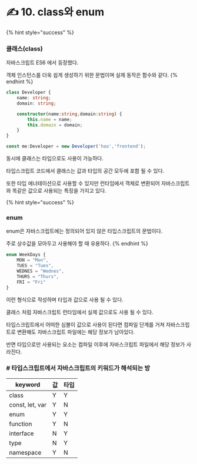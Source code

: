 # ✍ 10. class와 enum

{% hint style="success" %}
### 클래스(class)

자바스크립트 ES6 에서 등장했다.

객체 인스턴스를 더욱 쉽게 생성하기 위한 문법이며 실제 동작은 함수와 같다.
{% endhint %}

```typescript
class Developer {
    name: string;
    domain: string;

    constructor(name:string,domain:string) {
        this.name = name;
        this.domain = domain;
    }
}

const me:Developer = new Developer('hoo','frontend');
```

동시에 클래스는 타입으로도 사용이 가능하다.

타입스크립트 코드에서 클래스는 값과 타입의 공간 모두에 포함 될 수 있다.

또한 타입 에너테이션으로 사용할 수 있지만 런타임에서 객체로 변환되어 자바스크립트와 똑같은 값으로 사용되는 특징을 가지고 있다.



{% hint style="success" %}
### enum

enum은 자바스크립트에는 정의되어 있지 않은 타입스크립트의 문법이다.

주로 상수값을 모아두고 사용해야 할 때 유용하다.
{% endhint %}

```typescript
enum WeekDays {
    MON = "Mon",
    TUES = "Tues",
    WEDNES = "Wednes",
    THURS = "Thurs",
    FRI = "Fri"
}
```

이런 형식으로 작성하며 타입과 값으로 사용 될 수 있다.

클래스 처럼 자바스크립트 런타임에서 실제 값으로도 사용 될 수 있다.



타입스크립트에서 어떠한 심볼이 값으로 사용이 된다면 컴파일 단계를 거쳐 자바스크립트로 변환해도 자바스크립트 파일에는 해당 정보가 남아있다.

반면 타입으로만 사용되는 요소는 컴파일 이후에 자바스크립트 파일에서 해당 정보가 사라진다.



### # 타입스크립트에서 자바스크립트의 키워드가 해석되는 방

| keyword         | 값 | 타입 |
| --------------- | - | -- |
| class           | Y | Y  |
| const, let, var | Y | N  |
| enum            | Y | Y  |
| function        | Y | N  |
| interface       | N | Y  |
| type            | N | Y  |
| namespace       | Y | N  |

